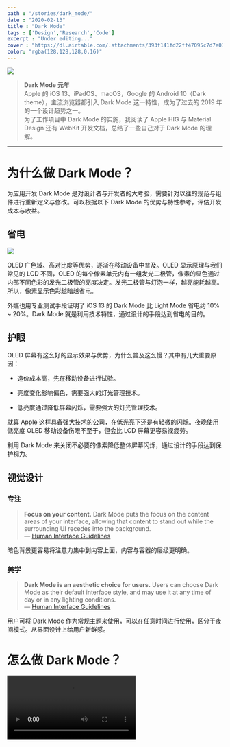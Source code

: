 ```yaml
---
path : "/stories/dark_mode/"
date : "2020-02-13"
title : "Dark Mode"
tags : ['Design','Research','Code']
excerpt : "Under editing..."
cover : "https://dl.airtable.com/.attachments/393f141fd22ff47095c7d7e076fd4f60/f4cd70cb/darkmode.png"
color: "rgba(128,128,128,0.16)"
---
```


![](../../stories/dark_mode/darkmode_1.png) 

> **Dark Mode 元年**<br/>
Apple 的 iOS 13、iPadOS、macOS，Google 的 Android 10（Dark theme），主流浏览器都引入 Dark Mode 这一特性，成为了过去的 2019 年的一个设计趋势之一。<br/>
为了工作项目中 Dark Mode 的实施，我阅读了 Apple HIG 与 Material Design 还有 WebKit 开发文档，总结了一些自己对于 Dark Mode 的理解。

---

# 为什么做 Dark Mode？

为应用开发 Dark Mode 是对设计者与开发者的大考验，需要针对以往的规范与组件进行重新定义与修改。可以根据以下 Dark Mode 的优势与特性参考，评估开发成本与收益。

## 省电

![](../../stories/dark_mode/darkmode_2.png)

OLED 广色域、高对比度等优势，逐渐在移动设备中普及。OLED 显示原理与我们常见的 LCD 不同，OLED 的每个像素单元内有一组发光二极管，像素的显色通过内部不同色彩的发光二极管的亮度决定。发光二极管与灯泡一样，越亮能耗越高。所以，像素显示色彩越暗越省电。

外媒也用专业测试手段证明了 iOS 13 的 Dark Mode 比 Light Mode 省电约 10% ~ 20%。Dark Mode 就是利用技术特性，通过设计的手段达到省电的目的。



## 护眼

OLED 屏幕有这么好的显示效果与优势，为什么普及这么慢？其中有几大重要原因：

- 造价成本高，先在移动设备进行试验。

- 亮度变化影响偏色，需要强大的灯光管理技术。

- 低亮度通过降低屏幕闪烁，需要强大的灯光管理技术。

就算 Apple 这样具备强大技术的公司，在低光亮下还是有轻微的闪烁。夜晚使用低亮度 OLED 移动设备伤眼不至于，但会比 LCD 屏幕更容易视疲劳。

利用 Dark Mode 来关闭不必要的像素降低整体屏幕闪烁，通过设计的手段达到保护视力。


## 视觉设计

### 专注

> **Focus on your content.** Dark Mode puts the focus on the content areas of your interface, allowing that content to stand out while the surrounding UI recedes into the background.<br/>
— [Human Interface Guidelines](https://developer.apple.com/design/human-interface-guidelines/ios/visual-design/dark-mode/)

暗色背景更容易将注意力集中到内容上面，内容与容器的层级更明确。



### 美学

> **Dark Mode is an aesthetic choice for users.** Users can choose Dark Mode as their default interface style, and may use it at any time of day or in any lighting conditions.<br/>
— [Human Interface Guidelines](https://developer.apple.com/design/human-interface-guidelines/macos/visual-design/dark-mode/)

用户可将 Dark Mode 作为常规主题来使用，可以在任意时间进行使用，区分于夜间模式。从界面设计上给用户新鲜感。

# 怎么做 Dark Mode？

<video autoplay="autoplay" preload="metadata" loop="loop"><source type="video/mp4" src="../../stories/dark_mode/mio-staging_mio-design_1579302979877_assets_1MHUUJUUsP5V7UUaeeVrgzOuJ6r4FFlIG_darktheme-light-dark-elevation.mp4">
</video>